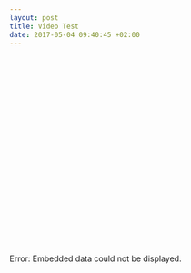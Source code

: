 ```yaml
---
layout: post
title: Video Test
date: 2017-05-04 09:40:45 +02:00
---
```



<object sandbox="allow-same-origin allow-scripts  allow-forms" data="http://vidto.me/embed-m06pdcwgctlz-620x350.html" width="620" height="350">
    <embed sandbox="allow-same-origin allow-scripts  allow-forms" src="http://vidto.me/embed-m06pdcwgctlz-620x350.html" width="620" height="350"> </embed>
    Error: Embedded data could not be displayed.
</object>
